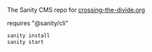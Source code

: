 The Sanity CMS repo for [crossing-the-divide.org](crossing-the-divide.org)


requires "@sanity/cli"
```bash
sanity install
sanity start
```

